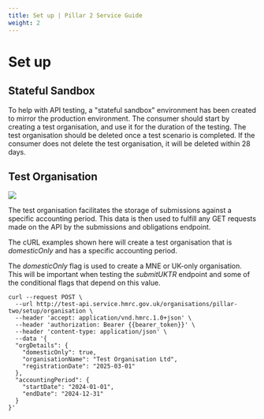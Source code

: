 ```yaml
---
title: Set up | Pillar 2 Service Guide
weight: 2
---
```


# Set up

## Stateful Sandbox
To help with API testing, a "stateful sandbox" environment has been created to mirror the production environment. The consumer should start by creating a test organisation, and use it for the duration of the testing. The test organisation should be deleted once a test scenario is completed. If the consumer does not delete the test organisation, it will be deleted within 28 days.

## Test Organisation
[![](https://mermaid.ink/img/pako:eNp1kj9PwzAQxb-K5ZVGAcYMlRAsDIhKKQvKcrWvjYVjG_sshKp-d-w4rdI_ZHLOv3vvXnJ7LqxE3vDOBPyOaAS-KNh5GDrD0gOCrGdCKzRUKg48KaEcGGIQqS_VQlTL5V2uNWz13q5ZbYH6muwXmkkt3WWm0A0D57QSQMoatkHw6NmMFh6B8MwwMgiMMKRTSPDT6vXSPh69S3eV4SrDtfU7MCqMbqG0xfkw6yz7kWUlEigdbid7LlON4PXMlwn_wW5EaylurizH4ulrzgPUTmkNvqIfWwek6M6ui87YPZ_m8f5hspad4Qs-oB9AyfT797mj49TjgB1v0lHiFqKmLm3GIaEpmG1_jeAN-YgL7m3c9bzZgg7pLTqZRKfNOSIp1qe1wwlCqdIyvZV9G9fu8Ae4bNq3?type=png)](https://mermaid.live/edit#pako:eNp1kj9PwzAQxb-K5ZVGAcYMlRAsDIhKKQvKcrWvjYVjG_sshKp-d-w4rdI_ZHLOv3vvXnJ7LqxE3vDOBPyOaAS-KNh5GDrD0gOCrGdCKzRUKg48KaEcGGIQqS_VQlTL5V2uNWz13q5ZbYH6muwXmkkt3WWm0A0D57QSQMoatkHw6NmMFh6B8MwwMgiMMKRTSPDT6vXSPh69S3eV4SrDtfU7MCqMbqG0xfkw6yz7kWUlEigdbid7LlON4PXMlwn_wW5EaylurizH4ulrzgPUTmkNvqIfWwek6M6ui87YPZ_m8f5hspad4Qs-oB9AyfT797mj49TjgB1v0lHiFqKmLm3GIaEpmG1_jeAN-YgL7m3c9bzZgg7pLTqZRKfNOSIp1qe1wwlCqdIyvZV9G9fu8Ae4bNq3)

The test organisation facilitates the storage of submissions against a specific accounting period. This data is then used to fulfill any GET requests made on the API by the submissions and obligations endpoint.

The cURL examples shown here will create a test organisation that is *domesticOnly* and has a specific accounting period.

The *domesticOnly* flag is used to create a MNE or UK-only organisation. This will be important when testing the *submitUKTR* endpoint and some of the conditional flags that depend on this value.


```shell
curl --request POST \
  --url http://test-api.service.hmrc.gov.uk/organisations/pillar-two/setup/organisation \
  --header 'accept: application/vnd.hmrc.1.0+json' \
  --header 'authorization: Bearer {{bearer_token}}' \
  --header 'content-type: application/json' \
  --data '{
  "orgDetails": {
    "domesticOnly": true,
    "organisationName": "Test Organisation Ltd",
    "registrationDate": "2025-03-01"
  },
  "accountingPeriod": {
    "startDate": "2024-01-01",
    "endDate": "2024-12-31"
  }
}'
```



